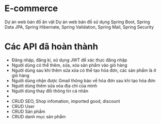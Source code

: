 # E-commerce
Dự án web bán đồ ăn vặt
Dự án web bán đồ sử dụng Spring Boot, Spring Data JPA, Spring Hibernate, Spring Validation, Spring Mail, Spring Security

# Các API đã hoàn thành
* Đăng nhập, đăng kí, sử dụng JWT để xác thực đăng nhập
* Người dùng có thể thêm, sửa, xóa sản phẩm vào giỏ hàng
* Người dùng sau khi thêm sửa xóa có thể tạo hóa đơn, các sản phẩm là ở giỏ hàng
* Người dùng nhận được Gmail thông báo về hóa đơn sau khi tạo hóa đơn
* Người dùng thêm sửa xóa địa chỉ của mình
* Người dùng thay đổi thông tin cá nhân
*
* CRUD SEO, Shop infomation, imported good, discount
* CRUD User
* CRUD Sản phẩm
* CRUD danh mục sản phẩm 